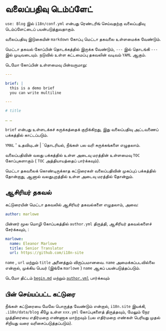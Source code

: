 # வலைப்பதிவு டெம்ப்ளேட்

`use: Blog` இல் `i18n/conf.yml` என்பது ரெண்டரிங் செய்வதற்கு வலைப்பதிவு டெம்ப்ளேட்டைப் பயன்படுத்துவதாகும்.

வலைப்பதிவு இடுகையின் `markdown` கோப்பு மெட்டா தகவலை உள்ளமைக்க வேண்டும்.

மெட்டா தகவல் கோப்பின் தொடக்கத்தில் இருக்க வேண்டும், `---` இல் தொடங்கி `---` இல் முடிவடையும். நடுவில் உள்ள கட்டமைப்பு தகவலின் வடிவம் `YAML` ஆகும்.

டெமோ கோப்பின் உள்ளமைவு பின்வருமாறு:

```yml
---

brief: |
  this is a demo brief
  you can write multiline

---

# title

… …
```

`brief` என்பது உள்ளடக்கச் சுருக்கத்தைக் குறிக்கிறது, இது வலைப்பதிவு அட்டவணைப் பக்கத்தில் காட்டப்படும்.

`YMAL` ' உதவியுடன் | `தொடரியல், நீங்கள் பல வரி சுருக்கங்களை எழுதலாம்.

வலைப்பதிவின் வலது பக்கத்தில் உள்ள அடைவு மரத்தின் உள்ளமைவு `TOC` கோப்புகளாகும் ( `TOC` அத்தியாயத்தைப் பார்க்கவும்).

மெட்டா தகவலைக் கொண்டிருக்காத கட்டுரைகள் வலைப்பதிவின் முகப்புப் பக்கத்தில் தோன்றாது, ஆனால் வலதுபுறத்தில் உள்ள அடைவு மரத்தில் தோன்றும்.

## ஆசிரியர் தகவல்

கட்டுரையின் மெட்டா தகவலில் ஆசிரியர் தகவல்களை எழுதலாம், அவை:

```yml
author: marlowe
```

பின்னர் மூல மொழி கோப்பகத்தில் `author.yml` திருத்தி, ஆசிரியர் தகவல்களைச் சேர்க்கவும், :

```yml
marlowe:
  name: Eleanor Marlowe
  title: Senior Translator
  url: https://github.com/i18n-site
```

`name` , `url` மற்றும் `title` அனைத்தும் விருப்பமானவை. `name` அமைக்கப்படவில்லை என்றால், முக்கிய பெயர் (இங்கே `marlowe` ) `name` ஆகப் பயன்படுத்தப்படும்.

டெமோ திட்டம் [`begin.md`](https://github.com/i18n-site/demo.i18n.site/blob/main/en/blog/news/begin.md?plain=1) மற்றும் [`author.yml`](https://github.com/i18n-site/demo.i18n.site/blob/main/en/author.yml) பார்க்கவும்

## பின் செய்யப்பட்ட கட்டுரை

நீங்கள் கட்டுரையை மேலே பொருத்த வேண்டும் என்றால், `i18n.site` இயக்கி, `.i18n/data/blog` கீழே உள்ள `xxx.yml` கோப்புகளைத் திருத்தவும், மேலும் நேர முத்திரையை எதிர்மறை எண்ணாக மாற்றவும் (பல எதிர்மறை எண்கள் பெரியது முதல் சிறியது வரை வரிசைப்படுத்தப்படும்).